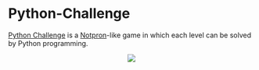 # Python-Challenge

[Python Challenge](http://www.pythonchallenge.com/index.php) is a [Notpron](https://en.wikipedia.org/wiki/Notpron)-like game in which each level can be solved by Python programming. <br/>

<p align="center">
    <img src="http://www.pythonchallenge.com/logo.jpg"/>
<p/>
